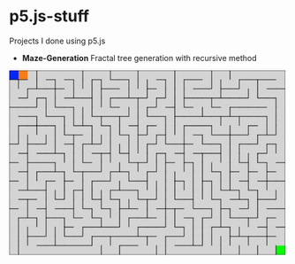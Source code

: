 # p5.js-stuff
Projects I done using p5.js

- **Maze-Generation** Fractal tree generation with recursive method
<img src="/Maze-Generation/maze.jpg" alt="olcft" width="500">
